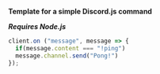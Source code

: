 **Template for a simple Discord.js command**

***Requires Node.js***



``` Javascript
client.on ("message", message => {
  if(message.content === "!ping")
  message.channel.send("Pong!")
});
